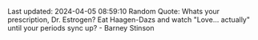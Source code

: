 Last updated: 2024-04-05 08:59:10
Random Quote: Whats your prescription, Dr. Estrogen? Eat Haagen-Dazs and watch "Love... actually" until your periods sync up? - Barney Stinson